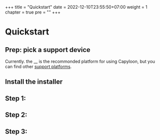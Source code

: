+++
title = "Quickstart"
date = 2022-12-10T23:55:50+07:00
weight = 1
chapter = true
pre = ""
+++

# Quickstart

## Prep: pick a support device

Currently. the \_\_ is the recommonded platform for using Capyloon, but you can find other [support platforms](/platforms).

## Install the installer

## Step 1:

## Step 2:

## Step 3:
